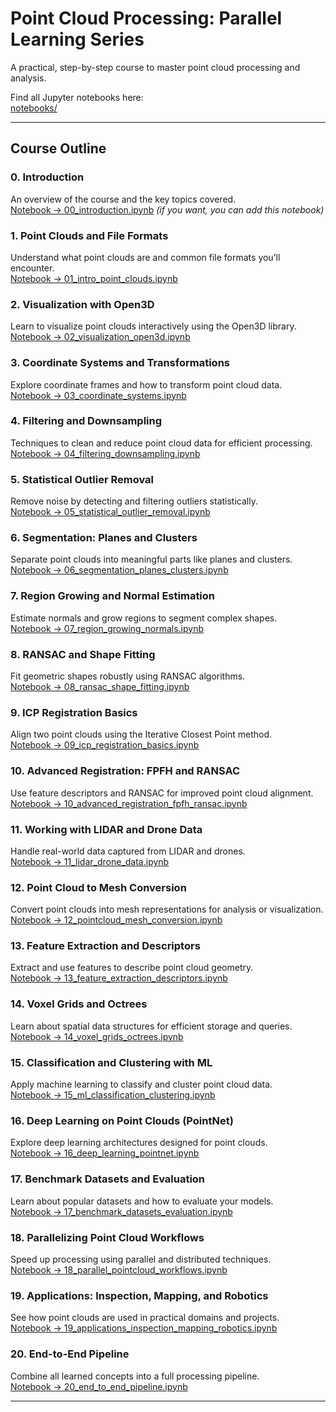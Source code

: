 # Point Cloud Processing: Parallel Learning Series

A practical, step-by-step course to master point cloud processing and analysis.

Find all Jupyter notebooks here:  
[notebooks/](./notebooks)

---

## Course Outline

### 0. Introduction  
An overview of the course and the key topics covered.  
[Notebook → 00_introduction.ipynb](./notebooks/00_introduction.ipynb) *(if you want, you can add this notebook)*

### 1. Point Clouds and File Formats  
Understand what point clouds are and common file formats you’ll encounter.  
[Notebook → 01_intro_point_clouds.ipynb](./notebooks/01_intro_point_clouds.ipynb)

### 2. Visualization with Open3D  
Learn to visualize point clouds interactively using the Open3D library.  
[Notebook → 02_visualization_open3d.ipynb](./notebooks/02_visualization_open3d.ipynb)

### 3. Coordinate Systems and Transformations  
Explore coordinate frames and how to transform point cloud data.  
[Notebook → 03_coordinate_systems.ipynb](./notebooks/03_coordinate_systems.ipynb)

### 4. Filtering and Downsampling  
Techniques to clean and reduce point cloud data for efficient processing.  
[Notebook → 04_filtering_downsampling.ipynb](./notebooks/04_filtering_downsampling.ipynb)

### 5. Statistical Outlier Removal  
Remove noise by detecting and filtering outliers statistically.  
[Notebook → 05_statistical_outlier_removal.ipynb](./notebooks/05_statistical_outlier_removal.ipynb)

### 6. Segmentation: Planes and Clusters  
Separate point clouds into meaningful parts like planes and clusters.  
[Notebook → 06_segmentation_planes_clusters.ipynb](./notebooks/06_segmentation_planes_clusters.ipynb)

### 7. Region Growing and Normal Estimation  
Estimate normals and grow regions to segment complex shapes.  
[Notebook → 07_region_growing_normals.ipynb](./notebooks/07_region_growing_normals.ipynb)

### 8. RANSAC and Shape Fitting  
Fit geometric shapes robustly using RANSAC algorithms.  
[Notebook → 08_ransac_shape_fitting.ipynb](./notebooks/08_ransac_shape_fitting.ipynb)

### 9. ICP Registration Basics  
Align two point clouds using the Iterative Closest Point method.  
[Notebook → 09_icp_registration_basics.ipynb](./notebooks/09_icp_registration_basics.ipynb)

### 10. Advanced Registration: FPFH and RANSAC  
Use feature descriptors and RANSAC for improved point cloud alignment.  
[Notebook → 10_advanced_registration_fpfh_ransac.ipynb](./notebooks/10_advanced_registration_fpfh_ransac.ipynb)

### 11. Working with LIDAR and Drone Data  
Handle real-world data captured from LIDAR and drones.  
[Notebook → 11_lidar_drone_data.ipynb](./notebooks/11_lidar_drone_data.ipynb)

### 12. Point Cloud to Mesh Conversion  
Convert point clouds into mesh representations for analysis or visualization.  
[Notebook → 12_pointcloud_mesh_conversion.ipynb](./notebooks/12_pointcloud_mesh_conversion.ipynb)

### 13. Feature Extraction and Descriptors  
Extract and use features to describe point cloud geometry.  
[Notebook → 13_feature_extraction_descriptors.ipynb](./notebooks/13_feature_extraction_descriptors.ipynb)

### 14. Voxel Grids and Octrees  
Learn about spatial data structures for efficient storage and queries.  
[Notebook → 14_voxel_grids_octrees.ipynb](./notebooks/14_voxel_grids_octrees.ipynb)

### 15. Classification and Clustering with ML  
Apply machine learning to classify and cluster point cloud data.  
[Notebook → 15_ml_classification_clustering.ipynb](./notebooks/15_ml_classification_clustering.ipynb)

### 16. Deep Learning on Point Clouds (PointNet)  
Explore deep learning architectures designed for point clouds.  
[Notebook → 16_deep_learning_pointnet.ipynb](./notebooks/16_deep_learning_pointnet.ipynb)

### 17. Benchmark Datasets and Evaluation  
Learn about popular datasets and how to evaluate your models.  
[Notebook → 17_benchmark_datasets_evaluation.ipynb](./notebooks/17_benchmark_datasets_evaluation.ipynb)

### 18. Parallelizing Point Cloud Workflows  
Speed up processing using parallel and distributed techniques.  
[Notebook → 18_parallel_pointcloud_workflows.ipynb](./notebooks/18_parallel_pointcloud_workflows.ipynb)

### 19. Applications: Inspection, Mapping, and Robotics  
See how point clouds are used in practical domains and projects.  
[Notebook → 19_applications_inspection_mapping_robotics.ipynb](./notebooks/19_applications_inspection_mapping_robotics.ipynb)

### 20. End-to-End Pipeline  
Combine all learned concepts into a full processing pipeline.  
[Notebook → 20_end_to_end_pipeline.ipynb](./notebooks/20_end_to_end_pipeline.ipynb)

---
